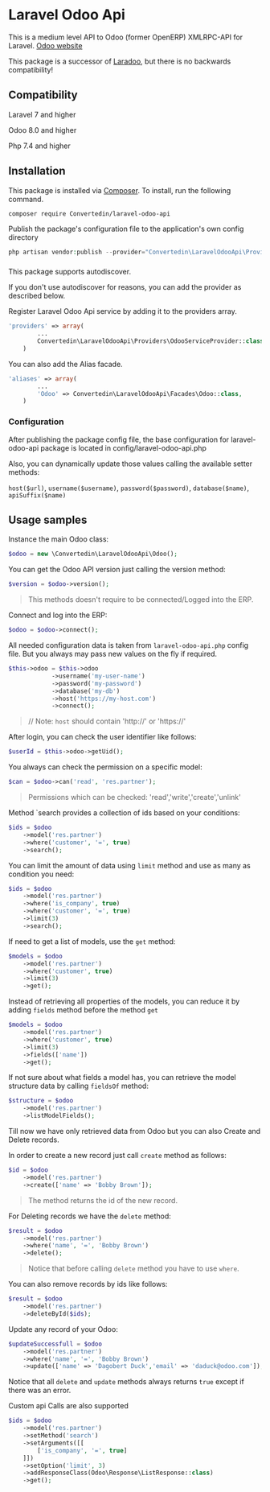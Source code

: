 # Laravel Odoo Api

This is a medium level API to Odoo (former OpenERP) XMLRPC-API for Laravel. [Odoo website](https://www.odoo.com)

This package is a successor of [Laradoo](https://github.com/Edujugon/laradoo), but there is no backwards compatibility!



## Compatibility

Laravel 7 and higher

Odoo 8.0 and higher

Php 7.4 and higher

## Installation

This package is installed via [Composer](https://getcomposer.org/). To install, run the following command.

```shel
composer require Convertedin/laravel-odoo-api
```

Publish the package's configuration file to the application's own config directory

```php
php artisan vendor:publish --provider="Convertedin\LaravelOdooApi\Providers\OdooServiceProvider" --tag="config"
```

### 

This package supports autodiscover.

If you don't use autodiscover for reasons, you can add the provider as described below.

Register Laravel Odoo Api service by adding it to the providers array.

```php
'providers' => array(
        ...
        Convertedin\LaravelOdooApi\Providers\OdooServiceProvider::class
    )
```

You can also add the Alias facade.
```php
'aliases' => array(
        ...
        'Odoo' => Convertedin\LaravelOdooApi\Facades\Odoo::class,
    )
```

### Configuration

After publishing the package config file, the base configuration for laravel-odoo-api package is located in config/laravel-odoo-api.php


Also, you can dynamically update those values calling the available setter methods:

`host($url)`, `username($username)`, `password($password)`, `database($name)`, `apiSuffix($name)`


##  Usage samples

Instance the main Odoo class:

```php
$odoo = new \Convertedin\LaravelOdooApi\Odoo();
```
You can get the Odoo API version just calling the version method:

```php
$version = $odoo->version();
```
> This methods doesn't require to be connected/Logged into the ERP.

Connect and log into the ERP:

```php
$odoo = $odoo->connect();
```

All needed configuration data is taken from `laravel-odoo-api.php` config file. But you always may pass new values on the fly if required.

```php
$this->odoo = $this->odoo
            ->username('my-user-name')
            ->password('my-password')
            ->database('my-db')
            ->host('https://my-host.com')
            ->connect();
```
> // Note: `host` should contain 'http://' or 'https://'

After login, you can check the user identifier like follows:

```php
$userId = $this->odoo->getUid();
```

You always can check the permission on a specific model:

```php
$can = $odoo->can('read', 'res.partner');
```
> Permissions which can be checked: 'read','write','create','unlink'

Method `search provides a collection of ids based on your conditions:

```php
$ids = $odoo
    ->model('res.partner')
    ->where('customer', '=', true)
    ->search();
```

You can limit the amount of data using `limit` method and use as many as condition you need:

```php
$ids = $odoo
    ->model('res.partner')
    ->where('is_company', true)
    ->where('customer', '=', true)
    ->limit(3)
    ->search();
```

If need to get a list of models, use the `get` method:

```php
$models = $odoo
    ->model('res.partner')
    ->where('customer', true)
    ->limit(3)
    ->get();
```

Instead of retrieving all properties of the models, you can reduce it by adding `fields` method before the method `get`

```php
$models = $odoo
    ->model('res.partner')
    ->where('customer', true)
    ->limit(3)
    ->fields(['name'])
    ->get();
```

If not sure about what fields a model has, you can retrieve the model structure data by calling `fieldsOf` method:

```php
$structure = $odoo
    ->model('res.partner')
    ->listModelFields();
```

Till now we have only retrieved data from Odoo but you can also Create and Delete records.

In order to create a new record just call `create` method as follows:

```php
$id = $odoo
    ->model('res.partner')
    ->create(['name' => 'Bobby Brown']);
```
> The method returns the id of the new record.

For Deleting records we have the `delete` method:

```php
$result = $odoo
    ->model('res.partner')
    ->where('name', '=', 'Bobby Brown')
    ->delete();
```
> Notice that before calling `delete` method you have to use `where`.

You can also remove records by ids like follows:

```php
$result = $odoo
    ->model('res.partner')
    ->deleteById($ids);
```

Update any record of your Odoo:

```php
$updateSuccessfull = $odoo
    ->model('res.partner')
    ->where('name', '=', 'Bobby Brown')
    ->update(['name' => 'Dagobert Duck','email' => 'daduck@odoo.com']);
```

Notice that all `delete` and `update` methods always returns `true` except if there was an error.

Custom api Calls are also supported

```php
$ids = $odoo
    ->model('res.partner')
    ->setMethod('search')
    ->setArguments([[
        ['is_company', '=', true]
    ]])
    ->setOption('limit', 3)
    ->addResponseClass(Odoo\Response\ListResponse::class)
    ->get();

```
